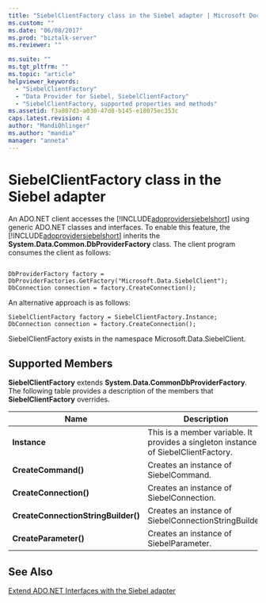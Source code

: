 ```yaml
---
title: "SiebelClientFactory class in the Siebel adapter | Microsoft Docs"
ms.custom: ""
ms.date: "06/08/2017"
ms.prod: "biztalk-server"
ms.reviewer: ""

ms.suite: ""
ms.tgt_pltfrm: ""
ms.topic: "article"
helpviewer_keywords: 
  - "SiebelClientFactory"
  - "Data Provider for Siebel, SiebelClientFactory"
  - "SiebelClientFactory, supported properties and methods"
ms.assetid: f3a807d3-a030-47d8-b145-e18075ec353c
caps.latest.revision: 4
author: "MandiOhlinger"
ms.author: "mandia"
manager: "anneta"
---
```

# SiebelClientFactory class in the Siebel adapter
An ADO.NET client accesses the [!INCLUDE[adoprovidersiebelshort](../../includes/adoprovidersiebelshort-md.md)] using generic ADO.NET classes and interfaces. To enable this feature, the [!INCLUDE[adoprovidersiebelshort](../../includes/adoprovidersiebelshort-md.md)] inherits the **System.Data.Common.DbProviderFactory** class. The client program consumes the client as follows:  
  
```  
  
DbProviderFactory factory = DbProviderFactories.GetFactory("Microsoft.Data.SiebelClient");  
DbConnection connection = factory.CreateConnection();  
```  
  
 An alternative approach is as follows:  
  
```  
SiebelClientFactory factory = SiebelClientFactory.Instance;  
DbConnection connection = factory.CreateConnection();  
```  
  
 SiebelClientFactory exists in the namespace Microsoft.Data.SiebelClient.  
  
## Supported Members  
 **SiebelClientFactory** extends **System.Data.CommonDbProviderFactory**.  The following table provides a description of the members that **SiebelClientFactory** overrides.  
  
|Name|Description|  
|----------|-----------------|  
|**Instance**|This is a member variable.  It provides a singleton instance of SiebelClientFactory.|  
|**CreateCommand()**|Creates an instance of SiebelCommand.|  
|**CreateConnection()**|Creates an instance of SiebelConnection.|  
|**CreateConnectionStringBuilder()**|Creates an instance of SiebelConnectionStringBuilder.|  
|**CreateParameter()**|Creates an instance of SiebelParameter.|  
  
## See Also  
 [Extend ADO.NET Interfaces with the Siebel adapter](../../adapters-and-accelerators/adapter-siebel/extend-ado-net-interfaces-with-the-siebel-adapter.md)